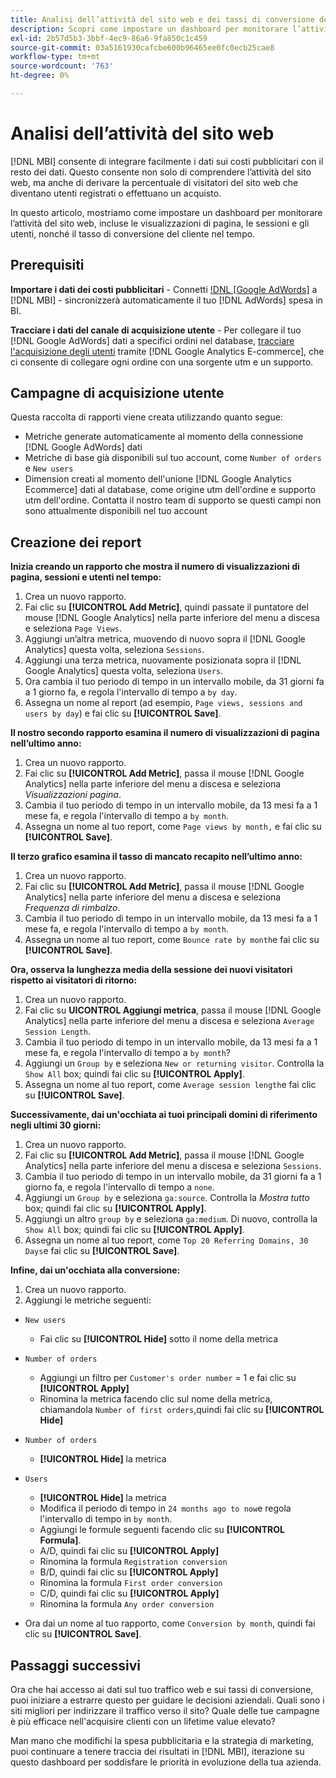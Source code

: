 ```yaml
---
title: Analisi dell’attività del sito web e dei tassi di conversione dei clienti
description: Scopri come impostare un dashboard per monitorare l’attività del sito web, incluse le visualizzazioni di pagina, le sessioni e gli utenti, nonché il tasso di conversione del cliente nel tempo.
exl-id: 2b57d5b3-3bbf-4ec9-86a6-9fa850c1c459
source-git-commit: 03a5161930cafcbe600b96465ee0fc0ecb25cae8
workflow-type: tm+mt
source-wordcount: '763'
ht-degree: 0%

---
```


# Analisi dell’attività del sito web

[!DNL MBI] consente di integrare facilmente i dati sui costi pubblicitari con il resto dei dati. Questo consente non solo di comprendere l’attività del sito web, ma anche di derivare la percentuale di visitatori del sito web che diventano utenti registrati o effettuano un acquisto.

In questo articolo, mostriamo come impostare un dashboard per monitorare l’attività del sito web, incluse le visualizzazioni di pagina, le sessioni e gli utenti, nonché il tasso di conversione del cliente nel tempo.

## Prerequisiti

**Importare i dati dei costi pubblicitari** - Connetti [!DNL [Google AdWords]](../importing-data/integrations/google-adwords.md) a [!DNL MBI] - sincronizzerà automaticamente il tuo [!DNL AdWords] spesa in BI.

**Tracciare i dati del canale di acquisizione utente** - Per collegare il tuo [!DNL Google AdWords] dati a specifici ordini nel database, [tracciare l&#39;acquisizione degli utenti](../analysis/google-track-user-acq.md) tramite [!DNL Google Analytics E-commerce], che ci consente di collegare ogni ordine con una sorgente utm e un supporto.

## Campagne di acquisizione utente

Questa raccolta di rapporti viene creata utilizzando quanto segue:

* Metriche generate automaticamente al momento della connessione [!DNL Google AdWords] dati
* Metriche di base già disponibili sul tuo account, come `Number of orders` e `New users`
* Dimension creati al momento dell&#39;unione [!DNL Google Analytics Ecommerce] dati al database, come origine utm dell&#39;ordine e supporto utm dell&#39;ordine. Contatta il nostro team di supporto se questi campi non sono attualmente disponibili nel tuo account

## Creazione dei report

**Inizia creando un rapporto che mostra il numero di visualizzazioni di pagina, sessioni e utenti nel tempo:**

1. Crea un nuovo rapporto.
1. Fai clic su **[!UICONTROL Add Metric]**, quindi passate il puntatore del mouse [!DNL Google Analytics] nella parte inferiore del menu a discesa e seleziona `Page Views`.
1. Aggiungi un’altra metrica, muovendo di nuovo sopra il [!DNL Google Analytics] questa volta, seleziona `Sessions`.
1. Aggiungi una terza metrica, nuovamente posizionata sopra il [!DNL Google Analytics] questa volta, seleziona `Users`.
1. Ora cambia il tuo periodo di tempo in un intervallo mobile, da 31 giorni fa a 1 giorno fa, e regola l&#39;intervallo di tempo a `by day`.
1. Assegna un nome al report (ad esempio, `Page views, sessions and users by day`) e fai clic su **[!UICONTROL Save]**.

**Il nostro secondo rapporto esamina il numero di visualizzazioni di pagina nell’ultimo anno:**

1. Crea un nuovo rapporto.
1. Fai clic su **[!UICONTROL Add Metric]**, passa il mouse [!DNL Google Analytics] nella parte inferiore del menu a discesa e seleziona _Visualizzazioni pagina_.
1. Cambia il tuo periodo di tempo in un intervallo mobile, da 13 mesi fa a 1 mese fa, e regola l&#39;intervallo di tempo a `by month`.
1. Assegna un nome al tuo report, come `Page views by month,` e fai clic su **[!UICONTROL Save]**.

**Il terzo grafico esamina il tasso di mancato recapito nell’ultimo anno:**

1. Crea un nuovo rapporto.
1. Fai clic su **[!UICONTROL Add Metric]**, passa il mouse [!DNL Google Analytics] nella parte inferiore del menu a discesa e seleziona _Frequenza di rimbalzo_.
1. Cambia il tuo periodo di tempo in un intervallo mobile, da 13 mesi fa a 1 mese fa, e regola l&#39;intervallo di tempo a `by month`.
1. Assegna un nome al tuo report, come `Bounce rate by month`e fai clic su **[!UICONTROL Save]**.

**Ora, osserva la lunghezza media della sessione dei nuovi visitatori rispetto ai visitatori di ritorno:**

1. Crea un nuovo rapporto.
1. Fai clic su **UICONTROL Aggiungi metrica**, passa il mouse [!DNL Google Analytics] nella parte inferiore del menu a discesa e seleziona `Average Session Length`.
1. Cambia il tuo periodo di tempo in un intervallo mobile, da 13 mesi fa a 1 mese fa, e regola l&#39;intervallo di tempo a `by month`?
1. Aggiungi un `Group by` e seleziona `New or returning visitor`.  Controlla la `Show All` box; quindi fai clic su **[!UICONTROL Apply]**.
1. Assegna un nome al tuo report, come `Average session length`e fai clic su **[!UICONTROL Save]**.

**Successivamente, dai un&#39;occhiata ai tuoi principali domini di riferimento negli ultimi 30 giorni:**

1. Crea un nuovo rapporto.
1. Fai clic su **[!UICONTROL Add Metric]**, passa il mouse [!DNL Google Analytics] nella parte inferiore del menu a discesa e seleziona `Sessions`.
1. Cambia il tuo periodo di tempo in un intervallo mobile, da 31 giorni fa a 1 giorno fa, e regola l&#39;intervallo di tempo a `none`.
1. Aggiungi un `Group by` e seleziona `ga:source`.  Controlla la _Mostra tutto_ box; quindi fai clic su **[!UICONTROL Apply]**.
1. Aggiungi un altro `group by` e seleziona `ga:medium`. Di nuovo, controlla la `Show All` box; quindi fai clic su **[!UICONTROL Apply]**.
1. Assegna un nome al tuo report, come `Top 20 Referring Domains, 30 Days`e fai clic su **[!UICONTROL Save]**.

**Infine, dai un&#39;occhiata alla conversione:**

1. Crea un nuovo rapporto.
1. Aggiungi le metriche seguenti:

* `New users`
   * Fai clic su **[!UICONTROL Hide]** sotto il nome della metrica

* `Number of orders`
   * Aggiungi un filtro per `Customer's order number` = 1 e fai clic su **[!UICONTROL Apply]**
   * Rinomina la metrica facendo clic sul nome della metrica, chiamandola `Number of first orders`,quindi fai clic su **[!UICONTROL Hide]**

* `Number of orders`
   * **[!UICONTROL Hide]** la metrica

* `Users`
   * **[!UICONTROL Hide]** la metrica
   * Modifica il periodo di tempo in `24 months ago to now`e regola l&#39;intervallo di tempo in `by month`.
   * Aggiungi le formule seguenti facendo clic su **[!UICONTROL Formula]**.
   * A/D, quindi fai clic su **[!UICONTROL Apply]**
   * Rinomina la formula `Registration conversion`
   * B/D, quindi fai clic su **[!UICONTROL Apply]**
   * Rinomina la formula `First order conversion`
   * C/D, quindi fai clic su **[!UICONTROL Apply]**
   * Rinomina la formula `Any order conversion`

* Ora dai un nome al tuo rapporto, come `Conversion by month`, quindi fai clic su **[!UICONTROL Save]**.

## Passaggi successivi

Ora che hai accesso ai dati sul tuo traffico web e sui tassi di conversione, puoi iniziare a estrarre questo per guidare le decisioni aziendali. Quali sono i siti migliori per indirizzare il traffico verso il sito?  Quale delle tue campagne è più efficace nell&#39;acquisire clienti con un lifetime value elevato?

Man mano che modifichi la spesa pubblicitaria e la strategia di marketing, puoi continuare a tenere traccia dei risultati in [!DNL MBI], iterazione su questo dashboard per soddisfare le priorità in evoluzione della tua azienda.
